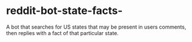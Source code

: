 # reddit-bot-state-facts-

A bot that searches for US states that may be present in users comments, then replies with a fact of that particular state.
